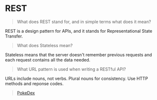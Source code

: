 # REST

> What does REST stand for, and in simple terms what does it mean?

REST is a design pattern for APIs, and it stands for Representational State Transfer.

> What does Stateless mean?

Stateless means that the server doesn't remember previous requests and each request contains all the data needed.

> What URL pattern is used when writing a RESTful API?

URLs include nouns, not verbs. Plural nouns for consistency. Use HTTP methods and reponse codes.

> [PokeDex](https://connorh14.github.io/PokeDex/)